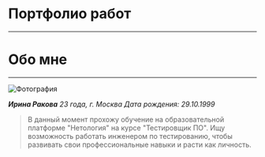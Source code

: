 # Портфолио работ 
---------------

# Обо мне
---------------
![Фотография](https://www.belta.by/images/storage/news/with_archive/2022/000029_1649230830_494494_big.jpg)

***Ирина Ракова*** 
*23 года, г. Москва*
*Дата рождения: 29.10.1999*

 > В данный момент прохожу обучение на образовательной платформе "Нетология" на курсе "Тестировщик ПО". Ищу возможность работать инженером по тестированию, чтобы развивать свои профессиональные навыки и расти как личность.
